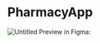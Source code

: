 # PharmacyApp
![Untitled](https://github.com/PiVaGe24/PharmacyApp/assets/140538502/6044f15b-3ebb-4c91-b3ab-e602f10b7cec)
Preview in Figma:
